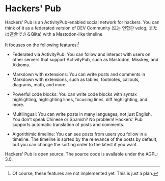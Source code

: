 <!-- deno-fmt-ignore-file -->

Hackers' Pub
============

Hackers' Pub is an ActivityPub-enabled social network for hackers.
You can think of it as a federated version of DEV Community (또는 연합판
velog, または連合できるQiita) with a Mastodon-like timeline.

It focuses on the following features:[^1]

 -  Federated via ActivityPub: You can follow and interact with users on other
    servers that support ActivityPub, such as Mastodon, Misskey, and Akkoma.

 -  Markdown with extensions: You can write posts and comments in Markdown with
    extensions, such as tables, footnotes, callouts, diagrams, math, and more.

 -  Powerful code blocks: You can write code blocks with syntax highlighting,
    highlighting lines, focusing lines, diff highlighting, and more.

 -  Multilingual: You can write posts in many languages, not just English.
    You don't speak Chinese or Spanish? No problem! Hackers' Pub supports
    automatic translation of posts and comments.

 -  Algorithimic timeline: You can see posts from users you follow in a
    timeline. The timeline is sorted by the relevance of the posts by default,
    but you can change the sorting order to the latest if you want.

Hackers' Pub is open source.  The source code is available under the AGPL-3.0.

[^1]: Of course, these features are not implemented yet.  This is just a plan.
